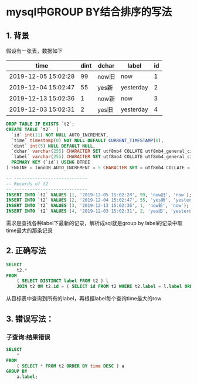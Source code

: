 # mysql中GROUP BY结合排序的写法

## 1. 背景

假设有一张表，数据如下

| time                | dint | dchar | label     | id |
|---------------------|------|-------|-----------|----|
| 2019-12-05 15:02:28 | 99   | now旧 | now       | 1  |
| 2019-12-04 15:02:47 | 55   | yes新 | yesterday | 2  |
| 2019-12-13 15:02:36 | 1    | now新 | now       | 3  |
| 2019-12-03 15:02:31 | 2    | yes旧 | yesterday | 4  |

```sql
DROP TABLE IF EXISTS `t2`;
CREATE TABLE `t2`  (
  `id` int(11) NOT NULL AUTO_INCREMENT,
  `time` timestamp(0) NOT NULL DEFAULT CURRENT_TIMESTAMP(0),
  `dint` int(5) NULL DEFAULT NULL,
  `dchar` varchar(255) CHARACTER SET utf8mb4 COLLATE utf8mb4_general_ci NULL DEFAULT NULL,
  `label` varchar(255) CHARACTER SET utf8mb4 COLLATE utf8mb4_general_ci NULL DEFAULT NULL,
  PRIMARY KEY (`id`) USING BTREE
) ENGINE = InnoDB AUTO_INCREMENT = 5 CHARACTER SET = utf8mb4 COLLATE = utf8mb4_general_ci ROW_FORMAT = Dynamic;

-- ----------------------------
-- Records of t2
-- ----------------------------
INSERT INTO `t2` VALUES (1, '2019-12-05 15:02:28', 99, 'now旧', 'now');
INSERT INTO `t2` VALUES (2, '2019-12-04 15:02:47', 55, 'yes新', 'yesterday');
INSERT INTO `t2` VALUES (3, '2019-12-13 15:02:36', 1, 'now新', 'now');
INSERT INTO `t2` VALUES (4, '2019-12-03 15:02:31', 2, 'yes旧', 'yesterday');
```

需求是查找各种label下最新的记录，解析成sql就是group by label的记录中取time最大的那条记录

## 2. 正确写法

```sql
SELECT
	t2.* 
FROM
	( SELECT DISTINCT label FROM t2 ) l
	JOIN t2 ON t2.id = ( SELECT id FROM t2 WHERE t2.label = l.label ORDER BY t2.time DESC LIMIT 1 );
```

从目标表中查询到所有的label，再根据label每个查询time最大的row

## 3. 错误写法：

### 子查询:结果错误

```sql
SELECT
	* 
FROM
	( SELECT * FROM t2 ORDER BY time DESC ) a 
GROUP BY
	a.label;
```
